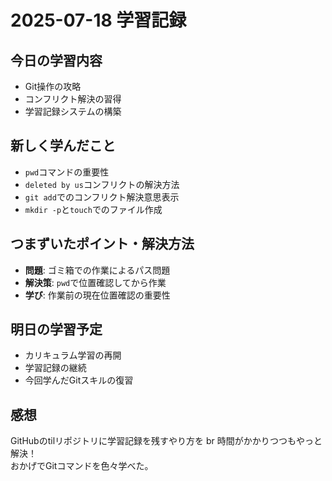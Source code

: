 # 2025-07-18 学習記録

## 今日の学習内容
- Git操作の攻略
- コンフリクト解決の習得
- 学習記録システムの構築

## 新しく学んだこと
- `pwd`コマンドの重要性
- `deleted by us`コンフリクトの解決方法
- `git add`でのコンフリクト解決意思表示
- `mkdir -p`と`touch`でのファイル作成

## つまずいたポイント・解決方法
- **問題**: ゴミ箱での作業によるパス問題
- **解決策**: `pwd`で位置確認してから作業
- **学び**: 作業前の現在位置確認の重要性

## 明日の学習予定
- カリキュラム学習の再開
- 学習記録の継続
- 今回学んだGitスキルの復習

## 感想
GitHubのtilリポジトリに学習記録を残すやり方を br 
時間がかかりつつもやっと解決！  
おかげでGitコマンドを色々学べた。  


